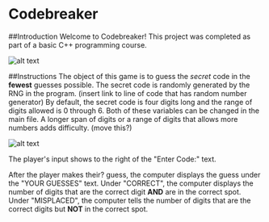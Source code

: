 # Codebreaker #

##Introduction
Welcome to Codebreaker! This project was completed as part of a basic C++ programming course.

![alt text](http://i.imgur.com/9WxVzoD.jpg)

##Instructions
The object of this game is to guess the *secret* code in the **fewest** guesses possible. The secret code is randomly generated by the RNG in the program. (insert link to line of code that has random number generator) By default, the secret code is four digits long and the range of digits allowed is 0 through 6. Both of these variables can be changed in the main file. A longer span of digits or a range of digits that allows more numbers adds difficulty. (move this?)

![alt text](http://i.imgur.com/AJRivym.jpg)

The player's input shows to the right of the "Enter Code:" text.

After the player makes their? guess, the computer displays the guess under the "YOUR GUESSES" text. Under "CORRECT", the computer displays the number of digits that are the correct digit **AND** are in the correct spot. Under "MISPLACED", the computer tells the number of digits that are the correct digits but **NOT** in the correct spot.
